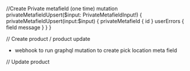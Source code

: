
//Create Private metafield (one time)
mutation privateMetafieldUpsert($input: PrivateMetafieldInput!) {
  privateMetafieldUpsert(input:$input) {
    privateMetafield {
      id
    }
    userErrors {
      field
      message
    }
  }
}


// Create product / product update
- webhook to run graphql mutation to create pick location meta field




// Update product